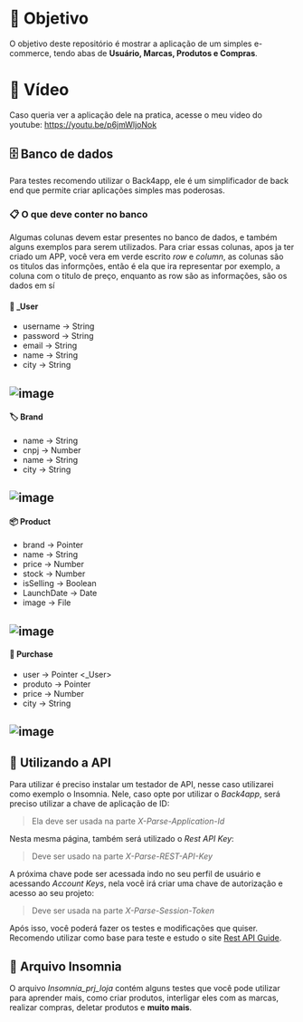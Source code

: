 # 🎯 Objetivo

O objetivo deste repositório é mostrar a aplicação de um simples e-commerce, tendo abas de **Usuário, Marcas, Produtos e Compras**.

# 🎥 Vídeo 
Caso queria ver a aplicação dele na pratica, acesse o meu video do youtube:
https://youtu.be/p6jmWljoNok

## 🗄️ Banco de dados

Para testes recomendo utilizar o Back4app, ele é um simplificador de back end que permite criar aplicações simples mas poderosas.

### 📋 O que deve conter no banco

Algumas colunas devem estar presentes no banco de dados, e também alguns exemplos para serem utilizados.
Para criar essas colunas, apos ja ter criado um APP, você vera em verde escrito *row* e *column*, as colunas são os titulos das informções, então é ela que ira representar por exemplo, a coluna com o titulo de preço, enquanto as row são as informações, são os dados em sí

#### 👤 _User
- username -> String
- password -> String
- email -> String
- name -> String
- city -> String

![image](https://github.com/user-attachments/assets/63d19eb3-4132-4432-b2ac-32f739ef5cbf)
---

#### 🏷️ Brand
- name -> String
- cnpj -> Number
- name -> String
- city -> String

![image](https://github.com/user-attachments/assets/6e5f86dd-4adc-4e3a-8caa-5386bad01dcc)
---

#### 📦 Product
- brand -> Pointer <Brand>
- name -> String
- price -> Number
- stock -> Number
- isSelling -> Boolean
- LaunchDate -> Date
- image -> File

![image](https://github.com/user-attachments/assets/c57c055e-93eb-4c23-942a-02c1742fd610)
---

#### 🛒 Purchase
- user -> Pointer <_User>
- produto -> Pointer <product>
- price -> Number
- city -> String

![image](https://github.com/user-attachments/assets/9e17b19d-aa0e-4626-9dc3-90fc755b04fa)
---

## 🚀 Utilizando a API

Para utilizar é preciso instalar um testador de API, nesse caso utilizarei como exemplo o Insomnia. Nele, caso opte por utilizar o *Back4app*, será preciso utilizar a chave de aplicação de ID:
> Ela deve ser usada na parte *X-Parse-Application-Id*

Nesta mesma página, também será utilizado o *Rest API Key*:
> Deve ser usado na parte *X-Parse-REST-API-Key*

A próxima chave pode ser acessada indo no seu perfil de usuário e acessando *Account Keys*, nela você irá criar uma chave de autorização e acesso ao seu projeto:
> Deve ser usada na parte *X-Parse-Session-Token*

Após isso, você poderá fazer os testes e modificações que quiser. Recomendo utilizar como base para teste e estudo o site [Rest API Guide](https://docs.parseplatform.org/rest/guide/#creating-objects).

## 📄 Arquivo Insomnia

O arquivo *Insomnia_prj_loja* contém alguns testes que você pode utilizar para aprender mais, como criar produtos, interligar eles com as marcas, realizar compras, deletar produtos e **muito mais**.
